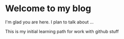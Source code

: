 # Welcome to my blog

I'm glad you are here. I plan to talk about ...

This is my initial learning path for work with github stuff
